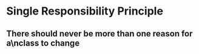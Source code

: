 # Single Responsibility Principle

## There should never be more than one reason for a\nclass to change
